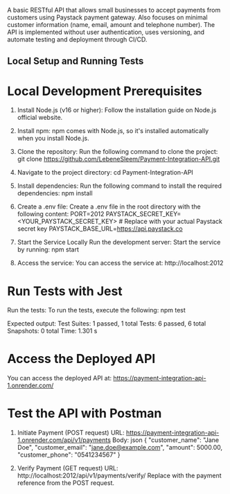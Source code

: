 A basic RESTful API that allows small businesses to accept payments from customers using Paystack payment gateway. Also focuses on minimal customer information (name, email, amount and telephone number).
The API is implemented without user authentication, uses versioning, and automate testing and deployment through CI/CD.


## Local Setup and Running Tests
# Local Development Prerequisites
1. Install Node.js (v16 or higher): Follow the installation guide on Node.js official website.

2. Install npm: npm comes with Node.js, so it's installed automatically when you install Node.js.

3. Clone the repository: Run the following command to clone the project:
    git clone https://github.com/LebeneSleem/Payment-Integration-API.git

4. Navigate to the project directory:
    cd Payment-Integration-API

5. Install dependencies: Run the following command to install the required dependencies:
    npm install

6. Create a .env file: Create a .env file in the root directory with the following content:
    PORT=2012
    PAYSTACK_SECRET_KEY=<YOUR_PAYSTACK_SECRET_KEY>  # Replace with your actual Paystack secret key
    PAYSTACK_BASE_URL=https://api.paystack.co

7. Start the Service Locally
    Run the development server: Start the service by running:
    npm start

8. Access the service: You can access the service at:
    http://localhost:2012


# Run Tests with Jest
Run the tests: To run the tests, execute the following:
npm test

Expected output:
Test Suites: 1 passed, 1 total
Tests:       6 passed, 6 total
Snapshots:   0 total
Time:        1.301 s


# Access the Deployed API
You can access the deployed API at:
    https://payment-integration-api-1.onrender.com/


# Test the API with Postman
1. Initiate Payment (POST request)
URL: https://payment-integration-api-1.onrender.com/api/v1/payments
Body:
json
{
  "customer_name": "Jane Doe",
  "customer_email": "jane.doe@example.com",
  "amount": 5000.00,
  "customer_phone": "0541234567"
}

2. Verify Payment (GET request)
URL: http://localhost:2012/api/v1/payments/verify/<reference>
Replace <reference> with the payment reference from the POST request.
